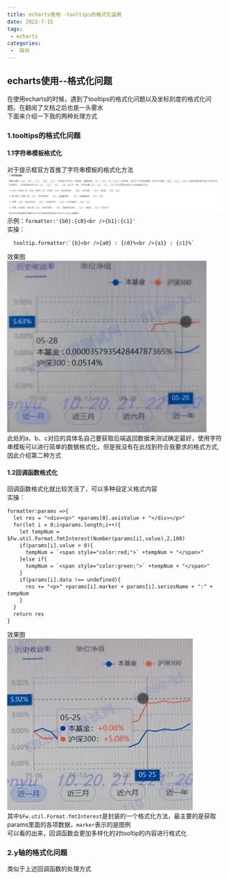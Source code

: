 ```yaml
---
title: echarts使用--tooltips的格式化运用
date: 2022-7-15
tags:
 - echarts
categories:
 -  踩坑
---
```


## echarts使用--格式化问题  

在使用echarts的时候，遇到了tooltips的格式化问题以及坐标刻度的格式化问题。在翻阅了文档之后也是一头雾水  
下面来介绍一下我的两种处理方式

### 1.tooltips的格式化问题

#### 1.1字符串模板格式化

对于提示框官方首推了字符串模板的格式化方法  
![字符串模板规则](./715pic/fommater.jpg)  
示例：`formatter:'{b0}:{c0}<br />{b1}:{c1}'`  
实操：

```
  tooltip.formatter:`{b}<br />{a0} : {c0}%<br />{a1} : {c1}%`
```  

效果图  
<img src="./715pic/formatter1.jpg" height="400px"/>  
此处的a、b、c对应的具体名自己要获取后端返回数据来测试确定最好，使用字符串模板可以进行简单的数据格式化，但是我没有在此找到符合我要求的格式方式,因此介绍第二种方式

#### 1.2回调函数格式化  

回调函数格式化就比较灵活了，可以多种自定义格式内容  
实操：  

```
formatter:params =>{
  let res = "<div><p>" +params[0].axisValue + "</div></p>"
  for(let i = 0;i<params.length;i++){
    let tempNum = $Fw.util.Format.fmtInterest(Number(params[i],value),2,100)
    if(params[i].value > 0){
      tempNum = `<span style="color:red;">` +tempNum + "</span>"
    }else if{
      tempNum = `<span style="color:green;">` +tempNum + "</span>"
    }
    if(params[i].data !== undefined){
      res += "<p>" +params[i].marker + params[i].seriesName + ":" + tempNum
    }
  }
  return res
}
```  

效果图  
<img src="./715pic/formatter2.jpg" height="400px"/>  
其中`$Fw.util.Format.fmtInterest`是封装的一个格式化方法，最主要的是获取params里面的各项数据，`marker`表示的是图例  
可以看的出来，回调函数会更加多样化的对tooltip的内容进行格式化  

### 2.y轴的格式化问题  

类似于上述回调函数的处理方式
